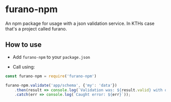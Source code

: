 # furano-npm

An npm package for usage with a json validation service. In KTHs case that's a project called furano.

## How to use

* Add `furano-npm` to your `package.json`

* Call using:

```js
const furano-npm = require('furano-npm')

furano-npm.validate('app/schema', {'my': 'data'})
    .then(result => console.log(`Validation was: ${result.valid} with optional error ${result.error}`))
    .catch(err => console.log(`Caught error: ${err}`));
```